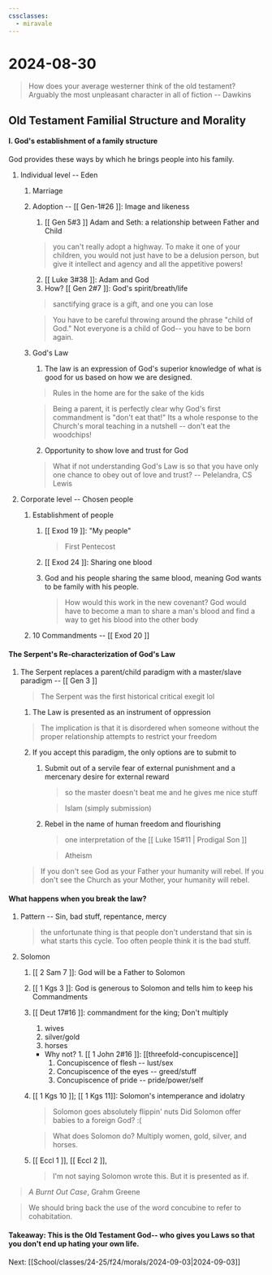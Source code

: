 ```yaml
---
cssclasses:
  - miravale
---
```

# 2024-08-30

> How does your average westerner think of the old testament?
> Arguably the most unpleasant character in all of fiction -- Dawkins

## Old Testament Familial Structure and Morality

#### I. God's establishment of a family structure
God provides these ways by which he brings people into his family.

1. Individual level -- Eden
    1. Marriage
    2. Adoption --  [[ Gen-1#26 ]]: Image and likeness
        1. [[ Gen 5#3 ]] Adam and Seth: a relationship between Father and
           Child
        > you can't really adopt a highway. To make it one of your children, you
        > would not just have to be a delusion person, but give it intellect and
        > agency and all the appetitive powers!
        2. [[ Luke 3#38 ]]: Adam and God
        3. How? [[ Gen 2#7 ]]: God's spirit/breath/life

        > sanctifying grace is a gift, and one you can lose

        > You have to be careful throwing around the phrase "child of God." Not
        > everyone is a child of God-- you have to be born again.
    3. God's Law
        1. The law is an expression of God's superior knowledge of what is good
           for us based on how we are designed.

        > Rules in the home are for the sake of the kids

        > Being a parent, it is perfectly clear why God's first commandment is
        > "don't eat that!"
        > Its a whole response to the Church's moral teaching in a nutshell --
        > don't eat the woodchips!
 
        2. Opportunity to show love and trust for God

        > What if not understanding God's Law is so that you have only one
        > chance to obey out of love and trust?
        > -- Pelelandra, CS Lewis

2. Corporate level -- Chosen people
    1. Establishment of people 
        1. [[ Exod 19 ]]: "My people"
            > First Pentecost 
        2. [[ Exod 24 ]]: Sharing one blood
        1. God and his people sharing the same blood, meaning God wants to be
           family with his people.

           > How would this work in the new covenant? God would have to become a
           > man to share a man's blood and find a way to get his blood into the
           > other body

    2. 10 Commandments -- [[ Exod 20 ]]

#### The Serpent's Re-characterization of God's Law
1. The Serpent replaces a parent/child paradigm with a master/slave paradigm -- [[ Gen 3 ]]

    > The Serpent was the first historical critical exegit  lol

    1. The Law is presented as an instrument of oppression 

    > The implication is that it is disordered when someone without the proper
    > relationship attempts to restrict your freedom
    
    2. If you accept this paradigm, the only options are to submit to
        1. Submit out of a servile fear of external punishment and a mercenary
           desire for external reward
            > so the master doesn't beat me and he gives me nice stuff

            > Islam (simply submission)

        2. Rebel in the name of human freedom and flourishing
            > one interpretation of the [[ Luke 15#11 | Prodigal Son ]]

            > Atheism

    > If you don't see God as your Father your humanity will rebel.
    > If you don't see the Church as your Mother, your humanity will rebel.

#### What happens when you break the law?
1. Pattern -- Sin, bad stuff, repentance, mercy
    > the unfortunate thing is that people don't understand that sin is what
    > starts this cycle. Too often people think it is the bad stuff.
2. Solomon
    1. [[ 2 Sam 7 ]]: God will be a Father to Solomon
    2. [[ 1 Kgs 3 ]]: God is generous to Solomon and tells him to keep his
       Commandments
    3. [[ Deut 17#16 ]]: commandment for the king; Don't multiply
        1. wives
        2. silver/gold
        3. horses
        - Why not? 1. [[ 1 John 2#16 ]]: [[threefold-concupiscence]]
            1. Concupiscence of flesh -- lust/sex
            2. Concupiscence of the eyes -- greed/stuff
            3. Concupiscence of pride -- pride/power/self

    4. [[ 1 Kgs 10 ]]; [[ 1 Kgs 11]]: Solomon's intemperance and idolatry 
        > Solomon goes absolutely flippin' nuts
        > Did Solomon offer babies to a foreign God? :(

        > What does Solomon do? Multiply women, gold, silver, and horses.

    5. [[ Eccl 1 ]], [[ Eccl 2 ]], 
        > I'm not saying Solomon wrote this. But it is presented as if.

> *A Burnt Out Case*, Grahm Greene

> We should bring back the use of the word concubine to refer to cohabitation. 


#### Takeaway: This is the Old Testament God-- who gives you Laws so that you don't end up hating your own life.

Next: [[School/classes/24-25/f24/morals/2024-09-03|2024-09-03]]























